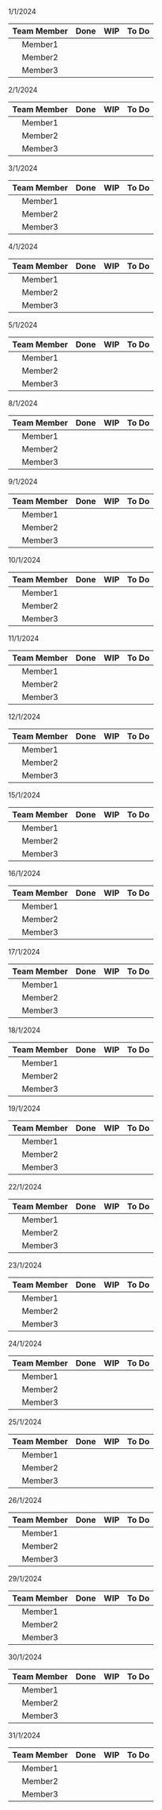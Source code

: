 1/1/2024

|Team Member|Done|WIP|To Do|
|:-:	|:-:	|:-:	|:-:	|
|Member1|	|	|	|	
|Member2|	|	|	|	
|Member3|	|	|	|	

2/1/2024

|Team Member|Done|WIP|To Do|
|:-:	|:-:	|:-:	|:-:	|
|Member1|	|	|	|	
|Member2|	|	|	|	
|Member3|	|	|	|	

3/1/2024

|Team Member|Done|WIP|To Do|
|:-:	|:-:	|:-:	|:-:	|
|Member1|	|	|	|	
|Member2|	|	|	|	
|Member3|	|	|	|	

4/1/2024

|Team Member|Done|WIP|To Do|
|:-:	|:-:	|:-:	|:-:	|
|Member1|	|	|	|	
|Member2|	|	|	|	
|Member3|	|	|	|	

5/1/2024

|Team Member|Done|WIP|To Do|
|:-:	|:-:	|:-:	|:-:	|
|Member1|	|	|	|	
|Member2|	|	|	|	
|Member3|	|	|	|	

8/1/2024

|Team Member|Done|WIP|To Do|
|:-:	|:-:	|:-:	|:-:	|
|Member1|	|	|	|	
|Member2|	|	|	|	
|Member3|	|	|	|	

9/1/2024

|Team Member|Done|WIP|To Do|
|:-:	|:-:	|:-:	|:-:	|
|Member1|	|	|	|	
|Member2|	|	|	|	
|Member3|	|	|	|	

10/1/2024

|Team Member|Done|WIP|To Do|
|:-:	|:-:	|:-:	|:-:	|
|Member1|	|	|	|	
|Member2|	|	|	|	
|Member3|	|	|	|	

11/1/2024

|Team Member|Done|WIP|To Do|
|:-:	|:-:	|:-:	|:-:	|
|Member1|	|	|	|	
|Member2|	|	|	|	
|Member3|	|	|	|	

12/1/2024

|Team Member|Done|WIP|To Do|
|:-:	|:-:	|:-:	|:-:	|
|Member1|	|	|	|	
|Member2|	|	|	|	
|Member3|	|	|	|	

15/1/2024

|Team Member|Done|WIP|To Do|
|:-:	|:-:	|:-:	|:-:	|
|Member1|	|	|	|	
|Member2|	|	|	|	
|Member3|	|	|	|	

16/1/2024

|Team Member|Done|WIP|To Do|
|:-:	|:-:	|:-:	|:-:	|
|Member1|	|	|	|	
|Member2|	|	|	|	
|Member3|	|	|	|	

17/1/2024

|Team Member|Done|WIP|To Do|
|:-:	|:-:	|:-:	|:-:	|
|Member1|	|	|	|	
|Member2|	|	|	|	
|Member3|	|	|	|	

18/1/2024

|Team Member|Done|WIP|To Do|
|:-:	|:-:	|:-:	|:-:	|
|Member1|	|	|	|	
|Member2|	|	|	|	
|Member3|	|	|	|	

19/1/2024

|Team Member|Done|WIP|To Do|
|:-:	|:-:	|:-:	|:-:	|
|Member1|	|	|	|	
|Member2|	|	|	|	
|Member3|	|	|	|	

22/1/2024

|Team Member|Done|WIP|To Do|
|:-:	|:-:	|:-:	|:-:	|
|Member1|	|	|	|	
|Member2|	|	|	|	
|Member3|	|	|	|	

23/1/2024

|Team Member|Done|WIP|To Do|
|:-:	|:-:	|:-:	|:-:	|
|Member1|	|	|	|	
|Member2|	|	|	|	
|Member3|	|	|	|	

24/1/2024

|Team Member|Done|WIP|To Do|
|:-:	|:-:	|:-:	|:-:	|
|Member1|	|	|	|	
|Member2|	|	|	|	
|Member3|	|	|	|	

25/1/2024

|Team Member|Done|WIP|To Do|
|:-:	|:-:	|:-:	|:-:	|
|Member1|	|	|	|	
|Member2|	|	|	|	
|Member3|	|	|	|	

26/1/2024

|Team Member|Done|WIP|To Do|
|:-:	|:-:	|:-:	|:-:	|
|Member1|	|	|	|	
|Member2|	|	|	|	
|Member3|	|	|	|	

29/1/2024

|Team Member|Done|WIP|To Do|
|:-:	|:-:	|:-:	|:-:	|
|Member1|	|	|	|	
|Member2|	|	|	|	
|Member3|	|	|	|	

30/1/2024

|Team Member|Done|WIP|To Do|
|:-:	|:-:	|:-:	|:-:	|
|Member1|	|	|	|	
|Member2|	|	|	|	
|Member3|	|	|	|	

31/1/2024

|Team Member|Done|WIP|To Do|
|:-:	|:-:	|:-:	|:-:	|
|Member1|	|	|	|	
|Member2|	|	|	|	
|Member3|	|	|	|	

